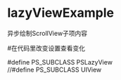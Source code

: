 # lazyViewExample

异步绘制ScrollView子项内容



#在代码里改变设置查看变化

\#define PS_SUBCLASS PSLazyView<br>
//#define PS_SUBCLASS UIView
